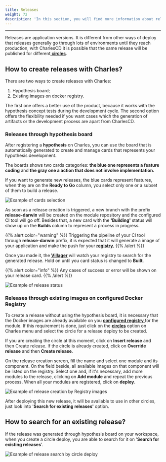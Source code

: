 ```yaml
---
title: Releases
weight: 72
description: 'In this section, you will find more information about releases on Charles.'
---
```


---

Releases are application versions. It is different from other ways of deploy that releases generally go through lots of environments until they reach production, with CharlesCD it is possible that the same release will be published for different[ **circles**](/docs-charles/reference/circles/).

## **How to create releases with Charles?**

There are two ways to create releases with Charles:

1. Hypothesis board;
2. Existing images on docker registry.

The first one offers a better use of the product, because it works with the hypothesis concept tests during the development cycle. The second option offers the flexibility needed if you want cases which the generation of artifacts or the development process are apart from CharlesCD.

### **Releases through hypothesis board**

After registering a **hypothesis** on Charles, you can use the board that is automatically generated to create and manage cards that represents your hypothesis development.

The boards shows two cards categories: **the blue one represents a feature coding** and **the gray one a action that does not involve implementation.**

If you want to generate new releases, the blue cards represent features, when they are on the **Ready to Go** column, you select only one or a subset of them to build a release.

![Example of cards selection ](/docs-charles/gerando-release-board-1-%20%282%29%20%281%29.gif)

As soon as a release creation is triggered, a new branch with the prefix **release-darwin** will be created on the module repository and the configured CI tool will go off. Besides that, a new card with the **'Building'** status will show up on the **Builds** column to represent a process in progress.

{{% alert color="warning" %}}
Triggering the pipeline of your CI tool through **release-darwin** prefix, it is expected that it will generate a image of your application and make the push for your [**registry**.](/docs-charles/get-started/defining-a-workspace/docker-registry/)
{{% /alert %}}

Once you made it, the [**Villager**](https://github.com/ZupIT/charlescd/tree/master/villager) will watch your registry to search for the generated release. Hold on until you card status is changed to **Built**.

{{% alert color="info" %}}
Any cases of success or error will be shown on your release card.
{{% /alert %}}

![Example of release status](/docs-charles/release-2%20%281%29.png)

### **Releases through existing images on configured Docker Registry**

To create a release without using the hypothesis board, it is necessary that the Docker images are already available on you [**configured registry** ](../../get-started/defining-a-workspace/docker-registry)for the module. If this requirement is done, just click on the [**circles**](/docs-charles/reference/circles/) option on Charles menu and select the circle for a release deploy to be created.

If you are creating the circle at this moment, click on **Insert release** and then Create release. If the circle is already created, click on **Override release** and then **Create release**.

On the release creation screen, fill the name and select one module and its component. On the field beside, all available images on that component will be listed on the registry. Select one and, if it's necessary, add more modules to the release, clicking on **Add module** and repeat the previous process. When all your modules are registered, click on **deploy**.

![Example of release creation by Registry images](/docs-charles/releases-por-meio-de-imagens-existentes%20%281%29%20%281%29.gif)

After deploying this new release, it will be available to use in other circles, just look into '**Search for existing releases'** option.

## **How to search for an existing release?**

If the release was generated through hypothesis board on your workspace, when you create a circle deploy, you are able to search for it on '**Search for existing releases**'.

![Example of release search by circle deploy ](/docs-charles/may-29-2020_17-21-33%20%281%29%20%281%29.gif)
